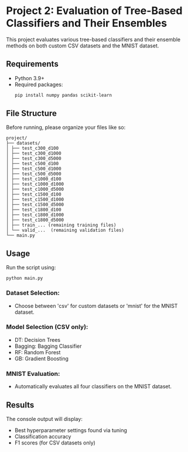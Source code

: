 # Project 2: Evaluation of Tree-Based Classifiers and Their Ensembles

This project evaluates various tree-based classifiers and their ensemble methods on both custom CSV datasets and the MNIST dataset.

## Requirements

- Python 3.9+
- Required packages:
  ```bash
  pip install numpy pandas scikit-learn
  ```

## File Structure

Before running, please organize your files like so:

```
project/
├── datasets/
│ ├── test_c300_d100
│ ├── test_c300_d1000
│ ├── test_c300_d5000
│ ├── test_c500_d100
│ ├── test_c500_d1000
│ ├── test_c500_d5000
│ ├── test_c1000_d100
│ ├── test_c1000_d1000
│ ├── test_c1000_d5000
│ ├── test_c1500_d100
│ ├── test_c1500_d1000
│ ├── test_c1500_d5000
│ ├── test_c1800_d100
│ ├── test_c1800_d1000
│ ├── test_c1800_d5000
│ ├── train_... (remaining training files)
│ └── valid_...  (remaining validation files)
└── main.py
```

## Usage

Run the script using:

```
python main.py
```

### Dataset Selection:

- Choose between 'csv' for custom datasets or 'mnist' for the MNIST dataset.

### Model Selection (CSV only):

- DT: Decision Trees
- Bagging: Bagging Classifier
- RF: Random Forest
- GB: Gradient Boosting

### MNIST Evaluation:

- Automatically evaluates all four classifiers on the MNIST dataset.

## Results

The console output will display:

- Best hyperparameter settings found via tuning
- Classification accuracy
- F1 scores (for CSV datasets only)
